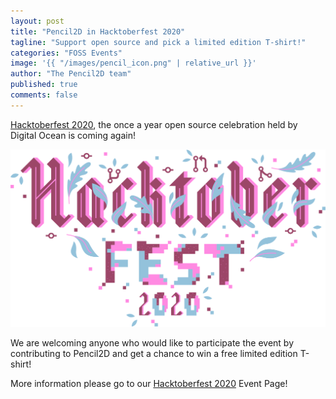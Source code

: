 ```yaml
---
layout: post
title: "Pencil2D in Hacktoberfest 2020"
tagline: "Support open source and pick a limited edition T-shirt!"
categories: "FOSS Events"
image: '{{ "/images/pencil_icon.png" | relative_url }}'
author: "The Pencil2D team"
published: true
comments: false
---
```


[Hacktoberfest 2020](https://hacktoberfest.digitalocean.com/), the once a year open source celebration held by Digital Ocean is coming again! 

![Hacktoberfest 2020](/images/hacktoberfest-full-logo.svg)

We are welcoming anyone who would like to participate the event by contributing to Pencil2D and get a chance to win a free limited edition T-shirt!

More information please go to our [Hacktoberfest 2020](/hacktoberfest/) Event Page!
